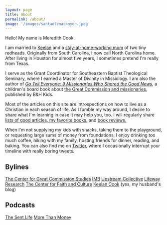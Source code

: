 ```yaml
---
layout: page
title: About
permalink: /about/
image: '/images/santaelenacanyon.jpeg'
---
```


Hello! My name is Meredith Cook.

I am married to <a href="https://keelancook.com" target="_blank">Keelan</a> and a [stay-at-home-working mom](https://www.meredithcook.net/the-stay-at-home-full-time-working-mom) of two tiny redheads. Originally from South Carolina, I now call North Carolina home. After living in Houston for almost five years, I sometimes pretend I'm really from Texas.  

I serve as the Grant Coordinator for Southeastern Baptist Theological Seminary, where I earned a Master of Divinity in Missiology. I am also the author of <a href="https://amzn.to/45wlDh1" target="_blank">*Go Tell Everyone: 9 Missionaries Who Shared the Good News*</a>, a children's board book about [the Great Commission and missionaries](https://www.meredithcook.net/writing-a-children-book), published by B&H Kids. 

Most of the articles on this site are introspections on how to live as a Christian in each season of life. As I fumble my way around, I desire to share what I'm learning in case it may help you, too. I will regularly share <a href= "https://www.meredithcook.net/tags/#resources">lists of good articles, my favorite books,</a> and <a href= "https://www.meredithcook.net/tags/#book-review">book reviews.</a>

When I'm not supplying my kids with snacks, taking them to the playground, or requesting large sums of money from foundations, I enjoy drinking too much coffee, hiking with my family, hosting friends for dinner, reading, and baking. You can also find me on <a href="https://twitter.com/meredithcook716" target="_blank">Twitter</a>, where I occasionally interrupt your timeline with really boring tweets. 

## Bylines

<a href="https://www.thecgcs.org/resources/post/how-parents-can-teach-kids-about-missions/" target="_blank">The Center for Great Commission Studies</a>
<a href="https://www.imb.org/?s=meredith+cook&sort=relevant&filter_type=post%2Carticles" target="_blank">IMB</a>
<a href="https://www.theupstreamcollective.org/post/use-the-holidays-to-your-evangelistic-advantage" target="_blank">Upstream Collective</a>
<a href="https://research.lifeway.com/2020/03/31/why-our-worship-and-spiritual-walk-needs-repetition/" target="_blank">Lifeway Research</a>
<a href="https://cfc.sebts.edu/faith-and-work/women-seminary-professors/" target="_blank">The Center for Faith and Culture</a>
<a href="https://keelancook.com/2016/04/29/your-churchs-continued-responsibility-for-its-sent-ones/" target="_blank">Keelan Cook</a> (yes, my husband's blog) 

## Podcasts

<a href="https://www.thecgcs.org/resources/podcast/how-to-talk-to-our-kids-about-missions/" target="_blank">The Sent Life</a>
<a href="https://www.artrainer.com/podcast/episode/7a0a2eb3/episode-244-or-6-ways-parents-can-teach-kids-about-missions-or-guest-meredith-cook" target="_blank">More Than Money</a>
